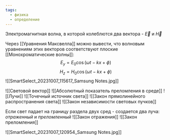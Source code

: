 ```yaml
---
tags:
  - физика
  - определение
---
```

Электромагнитная волна, в которой колеблются два вектора - $\vec{E}$ и $\vec{H}$

Через [[Уравнения Максвелла]] можно вывести, что волновым уравнениям этих векторов соответствуют плоские [[Монохроматические волны]]:
$$
E_{y} = E_{0}\cos{(\omega t - kx + \phi)}
$$
$$
H_{z} = H_{0}\cos{(\omega t - kx + \phi)}
$$
![[SmartSelect_20231007_115617_Samsung Notes.jpg]]

![[Световой вектор]]
![[Абсолютный показатель преломления в среде]]
![[Лучи]]
![[Точечный источник света]]
![[Закон прямолинейного распространения света]]
![[Закон независимости световых пучков]]

Если свет падает на границу раздела двух сред - создается два луча: *отраженный* и *преломленный*
![[Закон отражения]]
![[Закон преломления]]

![[SmartSelect_20231007_120954_Samsung Notes.jpg]]
